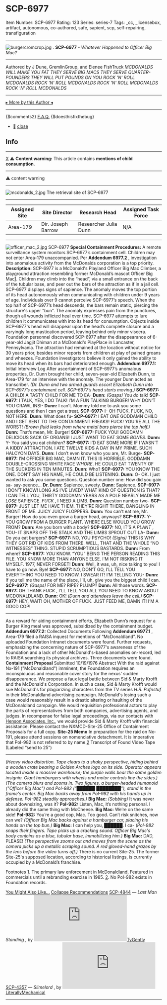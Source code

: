 # SCP-6977
Item Number: SCP-6977
Rating: 123
Series: series-7
Tags: _cc, _licensebox, artifact, autonomous, co-authored, safe, sapient, scp, self-repairing, transfiguration

---

![burgercromcrop.jpg](https://scp-wiki.wdfiles.com/local--files/scp-6977/burgercromcrop.jpg)
.
**SCP-6977** \- _Whatever Happened to Officer Big Mac?_
* * *
Authored by J Dune, GremlinGroup, and Elenee FishTruck
_MCDONALDS WILL MAKE YOU FAT_
_THEY SERVE BIG MACS_
_THEY SERVE QUARTER-POUNDERS_
_THEY WILL PUT POUNDS ON YOU_
_ROCK 'N' ROLL MCDONALDS_
_ROCK 'N' ROLL MCDONALDS_
_ROCK 'N' ROLL MCDONALDS_
_ROCK 'N' ROLL MCDONALDS_
* * *
[▸ More by this Author ◂](http://www.scp-wiki.net/dr-dune-s-personnel-file)
* * *
{$comments2}
[F.A.Q.](https://scp-wiki.wikidot.com/component:info-ayers)
{$doesthisfixthebug}
  * [](javascript:;)
[close](javascript:;)
## Info
* * *
[X](javascript:;)
⚠️ **Content warning:** This article contains **mentions of child consumption**.
* * *

⚠️ content warning 
* * *
![mcdonalds_2.jpg](https://scp-wiki.wdfiles.com/local--files/scp-6977/mcdonalds_2.jpg)
The retrieval site of SCP-6977
* * *
**Assigned Site** | **Site Director** | **Research Head** | **Assigned Task Force**  
---|---|---|---  
Area-179 | Dir. Joseph Barrow | Researcher Julia Dunn | N/A  
* * *
![officer_mac_2.jpg](https://scp-wiki.wdfiles.com/local--files/scp-6977/officer_mac_2.jpg)
SCP-6977
**Special Containment Procedures:** A remote surveillance system monitors SCP-6977’s containment cell. Children may not enter Area-179 unaccompanied.
Per **Addendum 6977.2** , investigation into anomalous activity from the McDonalds corporation is a top priority.
**Description:** SCP-6977 is a McDonald's Playland Officer Big Mac Climber, a playground attraction resembling former McDonald’s mascot Officer Big Mac[1](javascript:;). Children may climb into the “head”, via a small entrance on the back of the tubular base, and peer out the bars of the attraction as if in a jail cell.
SCP-6977 displays signs of sapience. The anomaly moves the top portion of its head autonomously when communicating with children under 9 years of age. Individuals over 9 cannot perceive SCP-6977’s speech. When the top half of SCP-6977’s head descends, the bars remain static, piercing the structure's upper "bun". The anomaly expresses pain from the punctures, though all wounds inflicted heal over time.
SCP-6977 attempts to lure children it communicates with into its head for consumption. Objects inside SCP-6977's head will disappear upon the head’s complete closure and a varyingly long mastication period, leaving behind only minor viscera.
Foundation personnel discovered SCP-6977 after the disappearance of 6-year-old Jagjit Dhiman at a McDonald's PlayPlace in Lancaster, Pennsylvania. The attraction had remained at the location without notice for 30 years prior, besides minor reports from children at play of pained groans and wheezes. Foundation investigators believe it only gained the ability to move its head when its bars had deteriorated enough.
**Addendum 6977.1:** Initial Interview Log
After ascertainment of SCP-6977’s anomalous properties, Dr. Dunn brought her child, seven-year-old Elizabeth Dunn, to Area-179 for an interview with the anomaly. The younger Dunn acted as transcriber.
_(Dr. Dunn and two armed guards escort Elizabeth Dunn into SCP-6977’s containment cell. SCP-6977’s head starts moving.)_
**SCP-6977:** A CHILD! A TASTY CHILD FOR ME TO EA-
**Dunn:** _(Gasps)_ You _do_ talk!
**SCP-6977:** I TALK, YES, I DO TALK! I’M A FUN TALKING BURGER! WHY DON’T YOU CRAWL INSI-
**Dunn:** I can’t. Mommy told me to ask you some questions and then I can get a treat.
**SCP-6977:** I- OH FUCK. FUCK, NO, NOT HERE.
**Dunn:** What does fu-
**SCP-6977:** I EAT _ONE_ GODDAMN CHILD AND I GET SENT TO THE CONTAINMENT FREAKS! FUCK! YOU'RE ALL THE WORST!
_(Brown fluid leaks from where metal bars pierce the top half.)_
**Dunn:** That’s mean, Mr. Burger!
**SCP-6977:** FUCK YOU! GODDAMN DELICIOUS SACK OF ORGANS! I JUST WANT TO EAT SOME _BONES_.
**Dunn:** Y- You said you eat _children_?
**SCP-6977:** I’D EAT SOME MORE IF I WASN’T A KIDDY ATTRACTION. I ATE TWELVE KIDS A DAY IN MY PRIME. SUCH HALCYON DAYS.
**Dunn:** I don’t even know who you are, Mr. Burge-
**SCP-6977:** I’M OFFICER BIG MAC, DAMN IT. THIS IS HORRIBLE. GODDAMN DOUBLE-CROSSING WHITE FACE _WHORE_. HE COULD EAT TWENTY OF THE SUCKERS IN TEN MINUTES.
**Dunn:** Who?
**SCP-6977:** YOU KNOW THE ONE. DON’T SAY HIS NAME, HE COULD BE LISTENING.
**Dunn:** O- OK. I just wanted to ask you some questions. Question number one: How did you gain sa- say-peence…
**Dr. Dunn:** Sapience, sweety.
**Dunn:** Sapience.
**SCP-6977:** I DON’T KNOW! LONG AS I’VE LIVED? WHAT KIND OF QUESTION IS THAT? I CAN TELL YOU, THIRTY GODDAMN YEARS AS A POLE NEARLY MADE ME _LOSE_ SAPIENCE. _FUCK_ , I NEED A LIMB.
**Dunn:** Question number two-
**SCP-6977:** JUST LET ME HAVE THEM. THEY’RE RIGHT THERE, DANGLING IN FRONT OF ME. JUICY JUICY FLOPPERS.
**Dunn:** You can't eat me, Mr. Burger! How do you even grow a burger head, anyways?
**SCP-6977:** Y- YOU GROW FROM A BURGER PLANT. WHERE ELSE WOULD YOU GROW FROM?
**Dunn:** Are you born with a body?
**SCP-6977:** NO, IT’S A _PLANT_ , YOU- IT SNAPS OFF THE STALK AND THE LIMBS SPROUT OUT LA-
**Dunn:** Do you eat burgers?
**SCP-6977:** NO, YOU PSYCHO! _(Sighs)_ THIS IS WHY THEY GOT RID OF KIDS FROM THERE. WELL, THAT AND THE WHOLE “NO WITNESSES” THING. STUPID SCRUMPTIOUS BASTARDS.
**Dunn:** From where?
**SCP-6977:** _YOU_ KNOW. “YOU” BEING THE PERSON READING THIS FILE. YOU KNOW MORE THAN ANYONE ELSE. I'M NOT RISKING IT MYSELF. 1977, NEVER FORGET!
**Dunn:** Well, it was, uh, nice talking to you! I have to go now. Bye!
**SCP-6977:** NO, DON’T GO, I’LL TELL YOU EVERYTHING YOU NEED TO KNOW. I SWEAR IT! I’M TELLING YOU-
**Dunn:** If you tell me the name of the place, I'll, uh, give you the biggest child I can.
**SCP-6977:** _(Gasps)_ FOR ME? RIPE? PLUMP?
**Dunn:** All those words.
**SCP-6977:** OH THANK _FUCK_ , I'LL TELL YOU ALL YOU NEED TO KNOW ABOUT MCDONALDLAND.
**Dunn:** OK!
_(Dunn and attendees leave the cell.)_
**SCP-6977:** HEY, WAIT! OH, MOTHER OF FUCK. JUST FEED ME, DAMN IT! I’M A GOOD COP!
* * *
As a reward for aiding containment efforts, Elizabeth Dunn’s request for a Burger King meal was approved, subsidized by the containment budget.
**Addendum 6977.2:** Collected Documents
Following **Addendum 6977.1** , Area-179 filed a RAISA inquest for mentions of “McDonaldland”. No uploaded Foundation Intranet documents were found. Further requests, emphasizing the concerning nature of SCP-6977's awareness of the Foundation and a lack of other McDonald's-based anomalies on-record, led to RAISA searching its physical archives. Three documents were found.
**Containment Proposal**
Submitted 10/19/1976
Abstract
With the raid against Nx-191 ("McDonaldland") imminent, the Foundation requires an inconspicuous and reasonable cover story for the nexus' sudden disappearance. We propose a faux legal battle between Sid & Marty Krofft and the McDonald's Corporation. In such a case, Sid & Marty Krofft would sue McDonald's for plagiarizing characters from the TV series _H.R. Pufnstuf_ in their McDonaldland advertising campaign. McDonald's losing such a case would reasonably result in a drastic altering or haulting of the McDonaldland campaign. We would requisition professional actors to play the parts of representatives from both companies, advertising agents, and judges. In recompense for false legal proceedings, via our contacts with [Henson Associates, Inc.](/scp-6690), we would provide Sid & Marty Krofft with financial assistance.
Please contact the NXMCD-Site-25 Office of Containment Proposals for a full copy.
**Site-25 Memo**
In preparation for the raid on Nx-191, please attend sessions on nomenclative detachment. It is imperative that PoI-982 is not referred to by name.[2](javascript:;)
Transcript of Found Video Tape (Labeled “send to 25”)
* * *
_(Heavy video distortion. Tape clears to a shaky perspective, hiding behind a wooden crate bearing a Golden Arches logo on its side. Operator appears located inside a massive warehouse; the purple walls bear the same golden insignia. Giant hamburgers with wheels and motor controls line the sides.)_
_(The camera blurs and zooms in. Two figures, a burger-headed humanoid ("Officer Big Mac") and PoI-982 (“██████ ████████”), stand in the frame’s center. Big Mac backs away from PoI-982 with his hands up in defense. PoI-982 steadily approaches.)_
**Big Mac:** _(Sobbing)_ It was never about downsizing, was it?
**PoI-982:** Listen, Mac, it’s nothing personal. I already did the same thing with McCheese.
**Big Mac:** We’re on the same side!
**PoI-982:** You’re a good cop, Mac. Too good. Can’t risk snitches, now can we?
_(Officer Big Mac backs against a hamburger car, placing his hands on the top bun.)_
**Big Mac:** I can help you, ██████. I ca-
_(PoI-982 snaps their fingers. Tape picks up a cracking sound. Officer Big Mac's body conjoins as a blue, tubular base, immobilizing him.)_
**Big Mac:** DAD, PLEASE!
_(The perspective zooms out and moves from the scene as the camera picks up a metallic scraping sound. A red gloved-hand grazes by the lens before the video turns off.)_
There is no current Site-25. The former Site-25's supposed location, according to historical listings, is currently occupied by a McDonald’s franchise.
  

Footnotes
[1](javascript:;). The primary law enforcement in McDonaldland, Featured in commercials until a rebranding exercise in 1985.
[2](javascript:;). No PoI-982 exists in Foundation records.
  

[You Might Also Like...](javascript:;)
[Collapse Recommendations](javascript:;)
[SCP-4844](/scp-4844) — _Last Man Standing_ , by [![TyGently](https://www.wikidot.com/avatar.php?userid=2038009&amp;size=small&amp;timestamp=1746200676)](http://www.wikidot.com/user:info/tygently)[TyGently](http://www.wikidot.com/user:info/tygently)  
[SCP-4357](/scp-4357) — _Slimelord_ , by [![LiterallyMechanical](https://www.wikidot.com/avatar.php?userid=2829014&amp;size=small&amp;timestamp=1746200676)](http://www.wikidot.com/user:info/literallymechanical)[LiterallyMechanical](http://www.wikidot.com/user:info/literallymechanical)
* * *